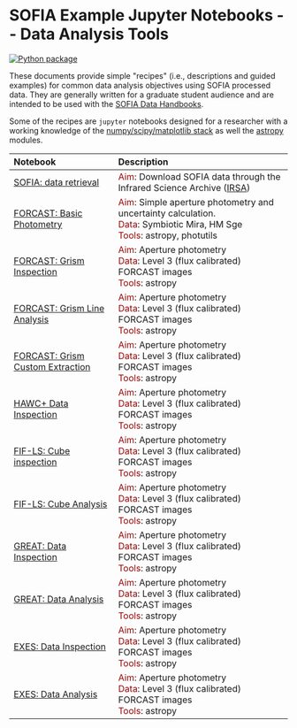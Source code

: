 # SOFIA Example Jupyter Notebooks -- Data Analysis Tools

[repo]:s-goldman

[![Python package](https://github.com/SOFIAObservatory/Recipes/actions/workflows/testing.yml/badge.svg)](https://github.com/SOFIAObservatory/Recipes/actions/workflows/testing.yml)

These documents provide simple "recipes" (i.e., descriptions and guided examples) for common data analysis objectives using SOFIA processed data. They are generally written for a graduate student audience and are intended to be used with the [SOFIA Data Handbooks](https://www.sofia.usra.edu/science/proposing-and-observing/data-products/data-resources).

Some of the recipes are `jupyter` notebooks designed for a researcher with a working knowledge of the [numpy/scipy/matplotlib stack](https://scipy.org/install.html) as well the [astropy](http://docs.astropy.org/en/stable/) modules.




| Notebook | Description |
| :--- | :---  |
| [SOFIA: data retrieval][isra_notebook] | <span style="color:#970505;">Aim</span>: Download SOFIA data through the Infrared Science Archive ([IRSA](https://irsa.ipac.caltech.edu/Missions/sofia.html))<br /> |
| [FORCAST: Basic Photometry][forcast_notebook] |  <span style="color:#970505;">Aim</span>: Simple aperture photometry and uncertainty calculation. <br /> <span style="color:#970505;">Data</span>: Symbiotic Mira, HM Sge <br /> <span style="color:#970505;">Tools</span>: astropy, photutils |
| [FORCAST: Grism Inspection][forcast_notebook] |  <span style="color:#970505;">Aim</span>: Aperture photometry <br /> <span style="color:#970505;">Data</span>: Level 3 (flux calibrated) FORCAST images <br /> <span style="color:#970505;">Tools</span>: astropy |
| [FORCAST: Grism Line Analysis][forcast_notebook] |  <span style="color:#970505;">Aim</span>: Aperture photometry <br /> <span style="color:#970505;">Data</span>: Level 3 (flux calibrated) FORCAST images <br /> <span style="color:#970505;">Tools</span>: astropy |
| [FORCAST: Grism Custom Extraction][forcast_notebook] |  <span style="color:#970505;">Aim</span>: Aperture photometry <br /> <span style="color:#970505;">Data</span>: Level 3 (flux calibrated) FORCAST images <br /> <span style="color:#970505;">Tools</span>: astropy |
| [HAWC+ Data Inspection][forcast_notebook] |  <span style="color:#970505;">Aim</span>: Aperture photometry <br /> <span style="color:#970505;">Data</span>: Level 3 (flux calibrated) FORCAST images <br /> <span style="color:#970505;">Tools</span>: astropy |
| [FIF-LS: Cube inspection][forcast_notebook] |  <span style="color:#970505;">Aim</span>: Aperture photometry <br /> <span style="color:#970505;">Data</span>: Level 3 (flux calibrated) FORCAST images <br /> <span style="color:#970505;">Tools</span>: astropy |
| [FIF-LS: Cube Analysis][forcast_notebook] |  <span style="color:#970505;">Aim</span>: Aperture photometry <br /> <span style="color:#970505;">Data</span>: Level 3 (flux calibrated) FORCAST images <br /> <span style="color:#970505;">Tools</span>: astropy |
| [GREAT: Data Inspection][forcast_notebook] |  <span style="color:#970505;">Aim</span>: Aperture photometry <br /> <span style="color:#970505;">Data</span>: Level 3 (flux calibrated) FORCAST images <br /> <span style="color:#970505;">Tools</span>: astropy |
| [GREAT: Data Analysis][forcast_notebook] |  <span style="color:#970505;">Aim</span>: Aperture photometry <br /> <span style="color:#970505;">Data</span>: Level 3 (flux calibrated) FORCAST images <br /> <span style="color:#970505;">Tools</span>: astropy |
| [EXES: Data Inspection][forcast_notebook] |  <span style="color:#970505;">Aim</span>: Aperture photometry <br /> <span style="color:#970505;">Data</span>: Level 3 (flux calibrated) FORCAST images <br /> <span style="color:#970505;">Tools</span>: astropy |
| [EXES: Data Analysis][forcast_notebook] |  <span style="color:#970505;">Aim</span>: Aperture photometry <br /> <span style="color:#970505;">Data</span>: Level 3 (flux calibrated) FORCAST images <br /> <span style="color:#970505;">Tools</span>: astropy |


<!--  <span style="color:#970505;">Data</span>: 30 Doradus  -->

[isra_notebook]:https://github.com/s-goldman/Recipes/blob/master/FORCAST_v1.1/FORCAST-Grism_Inspection-1.ipynb
[forcast_notebook]:https://github.com/s-goldman/Recipes/blob/master/FORCAST_v1.1/FORCAST-Grism_Inspection-1.ipynb
